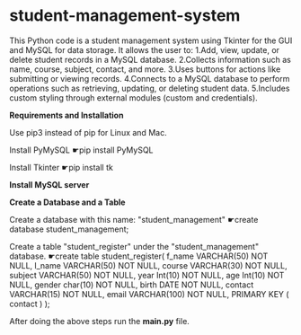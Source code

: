 # student-management-system

This Python code is a student management system using Tkinter for the GUI and MySQL for data storage. It allows the user to:
1.Add, view, update, or delete student records in a MySQL database.
2.Collects information such as name, course, subject, contact, and more.
3.Uses buttons for actions like submitting or viewing records.
4.Connects to a MySQL database to perform operations such as retrieving, updating, or deleting student data.
5.Includes custom styling through external modules (custom and credentials).



****Requirements and Installation****

Use pip3 instead of pip for Linux and Mac.

Install PyMySQL
☛pip install PyMySQL

Install Tkinter
☛pip install tk



****Install MySQL server****



****Create a Database and a Table****

Create a database with this name: "student_management"
☛create database student_management;

Create a table "student_register" under the "student_management" database.
☛create table student_register(
	f_name VARCHAR(50) NOT NULL,
	l_name VARCHAR(50) NOT NULL,
	course VARCHAR(30) NOT NULL,
	subject VARCHAR(50) NOT NULL,
	year Int(10) NOT NULL,
	age Int(10) NOT NULL,
	gender char(10) NOT NULL,
	birth DATE NOT NULL,
	contact VARCHAR(15) NOT NULL,
	email VARCHAR(100) NOT NULL,
	PRIMARY KEY ( contact )
);


After doing the above steps run the ****main.py**** file.